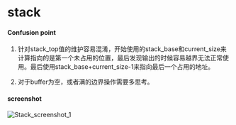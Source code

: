 stack
====

#### Confusion point ####

1. 针对stack_top值的维护容易混淆，开始使用的stack_base和current_size来计算指向的是第一个未占用的位置，最后发现输出的时候容易越界无法正常使用。最后使用stack_base+current_size-1来指向最后一个占用的地址。

2. 对于buffer为空，或者满的边界操作需要多思考。 

#### screenshot ####

![Stack_screenshot_1](https://github.com/pench3r/Program-Study/blob/master/c/Algorithm/stack/stack_1.png)

